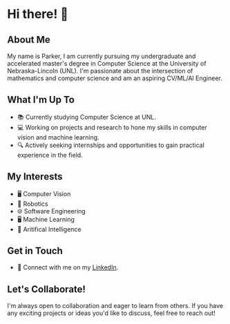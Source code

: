 # Hi there! 👋

## About Me

My name is Parker, I am currently pursuing my undergraduate and accelerated master's degree in Computer Science at the University of Nebraska-Lincoln (UNL). I'm passionate about the intersection of mathematics and computer science and am an aspiring CV/ML/AI Engineer.

## What I'm Up To

- 📚 Currently studying Computer Science at UNL.
- 💻 Working on projects and research to hone my skills in computer vision and machine learning.
- 🔍 Actively seeking internships and opportunities to gain practical experience in the field.

## My Interests

- 🖥 Computer Vision
- 🤖 Robotics
- 🌐 Software Engineering
- 🖥️ Machine Learning
- 🧠 Aritifical Intelligence

## Get in Touch

- 🔗 Connect with me on my [LinkedIn](https://www.linkedin.com/in/parker-allen-unl/).

## Let's Collaborate!

I'm always open to collaboration and eager to learn from others. If you have any exciting projects or ideas you'd like to discuss, feel free to reach out!
